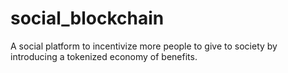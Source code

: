 # social_blockchain
A social platform to incentivize more people to give to society by introducing a tokenized economy of benefits.
